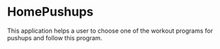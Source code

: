 # HomePushups

This application helps a user to choose one of the workout programs for pushups and follow this program.
